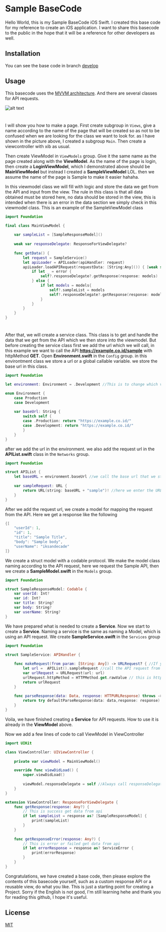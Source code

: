 # Sample BaseCode

Hello World, this is my Sample BaseCode iOS Swift. I created this base code for my reference to create an iOS application. I want to share this basecode to the public in the hope that it will be a reference for other developers as well.

## Installation

You can see the base code in branch [develop](https://github.com/iksandecade/simple-basecode/tree/develop)

## Usage
This basecode uses the [MVVM architecture](https://medium.com/flawless-app-stories/mvvm-in-ios-swift-aa1448a66fb4).  And there are several classes for API requests.

![alt text](https://i.ibb.co/2FGw31p/Screen-Shot-2021-11-02-at-14-19-23.png)


#
I will show you how to make a page. First create subgroup in ```Views```, give a name according to the name of the page that will be created so as not to be confused when we are looking for the class we want to look for. as I have shown in the picture above, I created a subgroup ```Main```. Then create a viewcontroller with xib as usual.

Then create ViewModel in ```ViewModels``` group. Give it the same name as the page created along with the **ViewModel**. As the name of the page is login, then create a **LoginViewModel**, which I demonstrated above should be **MainViewModel** but instead I created a **SampleViewModel** LOL. then we assume the name of the page is Sample to make it easier hahaha.

In this viewmodel class we will fill with logic and store the data we get from the API and input from the view. The rule in this class is that all data obtained must be stored here, no data should be stored in the view, this is intended when there is an error in the data section we simply check in this viewmodel class. This is an example of the SampleViewModel class

```swift
import Foundation

final class MainViewModel {
    
    var sampleList = [SampleResponseModel]()
    
    weak var responseDelegate: ResponseForViewDelegate?
    
    func getData() {
        let request = SampleService()
        let apiLoader = APILoader(apiHandler: request)
        apiLoader.loadAPIRequest(requestData: [String:Any]()) { [weak self] models, error in
            if let _ = error {
                self?.responseDelegate?.getResponse(response: models)
            } else {
                if let models = models{
                    self?.sampleList = models
                    self?.responseDelegate?.getResponse(response: models)
                }
            }
        }
    }
}
```
#
After that, we will create a service class. This class is to get and handle the data that we get from the API which we then store into the viewmodel. But before creating the service class first we add the url which we will call, in this example we want to call the API **https://example.co.id/sample** with httpMethod **GET**. Open **Environment.swift** in the ``Config`` group. in this environtment class we store a url or a global callable variable. we store the base url in this class.

```swift
import Foundation

let environment: Environment = .Development //This is to change which variable to call

enum Environment {
    case Production
    case Development
    
    var baseUrl: String {
        switch self {
        case .Production: return "https://example.co.id/"
        case .Development: return "https://example.co.id/"
        }
    }
}
```

after we add the url in the environment. we also add the request url in the **APIList.swift** class in the ```Networks``` group.

```swift
import Foundation

struct APIList {
    let baseURL = environment.baseUrl //we call the base url that we store in the environment
    
    var sampleRequest: URL {
        return URL(string: baseURL + "sample")! //here we enter the URL Request. this will return value https://example.co.id/sample
    }
}
```

After we add the request url, we create a model for mapping the request from the API. Here we get a response like the following

```swift
{[
    "userId": 1,
    "id": 1,
    "title": "Sample Title",
    "body": "Sample body",
    "userName": "iksandecade"
]}
```

We create a struct model with a codable protocol. We make the model class naming according to the API request, here we request the Sample API, then we create a **SampleModel.swift** in the ```Models``` group.
```swift
import Foundation

struct SampleResponseModel: Codable {
    var userId: Int?
    var id: Int?
    var title: String?
    var body: String?
    var userName: String?
}
```
We have prepared what is needed to create a **Service**. Now we start to create a **Service**. Naming a service is the same as naming a Model, which is using an API request. We create **SampleService.swift** in the ```Services``` group

```swift
import Foundation

struct SampleService: APIHandler {
    
    func makeRequest(from param: [String: Any]) -> URLRequest? { //If you have param request from API, insert in here
        let url =  APIList().sampleRequest //call the API request from the APIList we added earlier
        var urlRequest = URLRequest(url: url)
        urlRequest.httpMethod = HTTPMethod.get.rawValue // this is httpMethod, there is POST, GET, PUT. here we use GET
        return urlRequest
    }
    
    func parseResponse(data: Data, response: HTTPURLResponse) throws -> [SampleResponseModel] { //Insert your model here, if response array insert model in []
        return try defaultParseResponse(data: data,response: response) //this will handle you response and convert to model
    }
}
```

Voila, we have finished creating a **Service** for API requests. How to use it is already in the **ViewModel** above.

Now we add a few lines of code to call ViewModel in ViewController

```swift
import UIKit

class ViewController: UIViewController {
    
    private var viewModel = MainViewModel()

    override func viewDidLoad() {
        super.viewDidLoad()
        
        viewModel.responseDelegate = self //Always call responseDelegate if you want to get data from response api
    }
}

extension ViewController: ResponseForViewDelegate {
    func getResponse(response: Any?) {
        // This is success get data from api
        if let sampleList = response as? [SampleResponseModel] {
            print(sampleList)
        }
    }
    
    func getResponseError(response: Any?) {
        // This is error or failed get data from api
        if let errorResponse = response as? ServiceError {
            print(errorResponse)
        }
    }
}
```

Congratulations, we have created a base code, then please explore the contents of this basecode yourself, such as a custom response API or a reusable view, do what you like. This is just a starting point for creating a Project.
Sorry if the English is not good, I'm still learning hehe and thank you for reading this github, I hope it's useful.

## License
[MIT](https://choosealicense.com/licenses/mit/)
